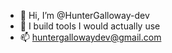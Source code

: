 - 👋 Hi, I’m @HunterGalloway-dev
- 👀 I build tools I would actually use
- 📫 huntergallowaydev@gmail.com
